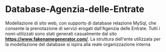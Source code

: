 # Database-Agenzia-delle-Entrate
Modellazione di sito web, con supporto di database relazione MySql, che consente la prenotazione di servizi erogati dall'Agenzia delle Entrate. Tutti i nomi utilizzati sono stati generati casualmente dal sito **https://www.fakenamegenerator.com/**. La struttura dell'ente utilizzata per la modellazione del database si ispira alla reale organizzazione interna
